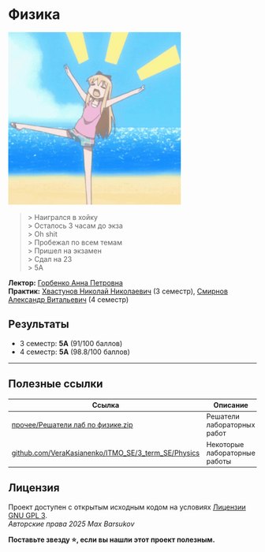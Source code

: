 # Физика

<img alt="Spinning" src="https://github.com/maxbarsukov/itmo/blob/master/.docs/spinning.gif" height="350">

> \> Наигрался в хойку \
> \> Осталось 3 часам до экза \
> \> Oh shit \
> \> Пробежал по всем темам \
> \> Пришел на экзамен \
> \> Сдал на 23 \
> \> 5А

**Лектор:** [Горбенко Анна Петровна](https://my.itmo.ru/persons/407532) \
**Практик:** [Хвастунов Николай Николаевич](https://my.itmo.ru/persons/353669) (3 семестр), [Смирнов Александр Витальевич](https://my.itmo.ru/persons/100666) (4 семестр)

## Результаты

- 3 семестр: **5A** (91/100 баллов)
- 4 семестр: **5A** (98.8/100 баллов)

---

## Полезные ссылки

| Ссылка | Описание |
| --- | --- |
| [прочее/Решатели лаб по физике.zip](./прочее/Решатели%20лаб%20по%20физике.zip) | Решатели лабораторных работ |
| [github.com/VeraKasianenko/ITMO_SE/3_term_SE/Physics](https://github.com/VeraKasianenko/ITMO_Software_engineering/tree/main/3_term_Software_engineering/Physics) | Некоторые лабораторные работы |

## Лицензия <a name="license"></a>

Проект доступен с открытым исходным кодом на условиях [Лицензии GNU GPL 3](https://opensource.org/license/gpl-3-0/). \
*Авторские права 2025 Max Barsukov*

**Поставьте звезду :star:, если вы нашли этот проект полезным.**
